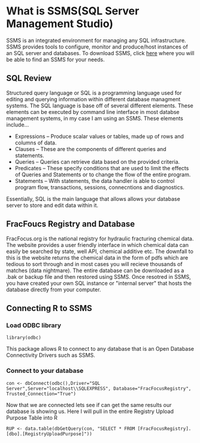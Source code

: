 # What is SSMS(SQL Server Management Studio)

SSMS is an integrated environment for managing any SQL infrastructure. SSMS provides tools to configure, monitor
and produce/host instances of an SQL server and databases. To download SSMS, click [here](https://docs.microsoft.com/en-us/sql/ssms/download-sql-server-management-studio-ssms?view=sql-server-ver15)
where you will be able to find an SSMS for your needs.

## SQL Review
Structured query language or SQL is a programming language used for editing and querying information within different 
database managment systems. The SQL language is base off of several different elements. These elements can be executed
by command line interface in most databse management systems, in my case I am using an SSMS. These elements include...

* Expressions – Produce scalar values or tables, made up of rows and columns of data.
* Clauses – These are the components of different queries and statements.
* Queries – Queries can retrieve data based on the provided criteria.
* Predicates – These specify conditions that are used to limit the effects of Queries and Statements or to change the flow of the entire program.
* Statements – With statements, the data handler is able to control program flow, transactions, sessions, connecntions and diagnostics.

Essentially, SQL is the main language that allows allows your database server to store and edit data within it.

## FracFoucs Registry and Database

FracFocus.org is the national registry for hydraulic fracturing chemical data. The website provides a user friendly interface in which chemical data can easily be searched by state, well API, chemical additive etc. The downfall to this is the website returns the chemical 
data in the form of pdfs which are tedious to sort through and in most cases you will recieve thousands of matches (data nightmare). The
entire database can be downloaded as a .bak or backup file and then restored using SSMS. Once resotred in SSMS, you have created your own
SQL instance or "internal server" that hosts the database directly from your computer.

## Connecting R to SSMS


### Load ODBC library
```
library(odbc)
```
This package allows R to connect to any database that is an Open Database Connectivity Drivers such as SSMS.

### Connect to your database
```
con <- dbConnect(odbc(),Driver="SQL Server",Server="localhost\\SQLEXPRESS", Database="FracFocusRegistry", Trusted_Connection="True")
```
Now that we are connected lets see if can get the same results our database is showing us. Here I will pull in the entire Registry Upload Purpose Table into R

```
RUP <- data.table(dbGetQuery(con, "SELECT * FROM [FracFocusRegistry].[dbo].[RegistryUploadPurpose]"))
```


